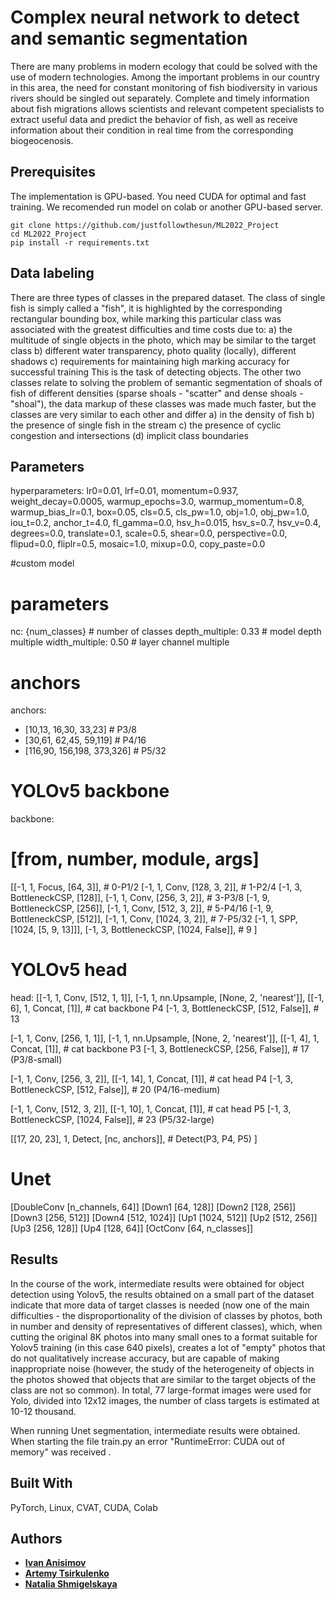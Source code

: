 # Complex neural network to detect and semantic segmentation
There are many problems in modern ecology that could be solved with the use of
modern technologies. Among the important problems in our country in this area,
the need for constant monitoring of fish biodiversity in various rivers should be
singled out separately. 
Complete and timely information about fish migrations
allows scientists and relevant competent specialists to extract useful data and
predict the behavior of fish, as well as receive information about their condition in
real time from the corresponding biogeocenosis.


## Prerequisites
The implementation is GPU-based. You need CUDA for optimal and fast training. We recomended run model on colab or another GPU-based server.
```
git clone https://github.com/justfollowthesun/ML2022_Project
cd ML2022_Project
pip install -r requirements.txt 
```
## Data labeling 
There are three types of classes in the prepared dataset.
The class of single fish is simply called a "fish", it is highlighted by the corresponding rectangular bounding box, while marking this particular class was associated with the greatest difficulties and time costs due to:
a) the multitude of single objects in the photo, which may be similar to the target class
b) different water transparency, photo quality (locally), different shadows
c) requirements for maintaining high marking accuracy for successful training
This is the task of detecting objects.
The other two classes relate to solving the problem of semantic segmentation of shoals of fish of different densities (sparse shoals - "scatter" and dense shoals - "shoal"), the data markup of these classes was made much faster, but the classes are very similar to each other and differ
a) in the density of fish
b) the presence of single fish in the stream
c) the presence of cyclic congestion and intersections
(d) implicit class boundaries

## Parameters
hyperparameters: lr0=0.01, lrf=0.01, momentum=0.937, weight_decay=0.0005, warmup_epochs=3.0, warmup_momentum=0.8, warmup_bias_lr=0.1, box=0.05, cls=0.5, cls_pw=1.0, obj=1.0, obj_pw=1.0, iou_t=0.2, anchor_t=4.0, fl_gamma=0.0, hsv_h=0.015, hsv_s=0.7, hsv_v=0.4, degrees=0.0, translate=0.1, scale=0.5, shear=0.0, perspective=0.0, flipud=0.0, fliplr=0.5, mosaic=1.0, mixup=0.0, copy_paste=0.0

#custom model
# parameters
nc: {num_classes}  # number of classes
depth_multiple: 0.33  # model depth multiple
width_multiple: 0.50  # layer channel multiple

# anchors
anchors:
  - [10,13, 16,30, 33,23]  # P3/8
  - [30,61, 62,45, 59,119]  # P4/16
  - [116,90, 156,198, 373,326]  # P5/32

# YOLOv5 backbone
backbone:
  # [from, number, module, args]
  [[-1, 1, Focus, [64, 3]],  # 0-P1/2
   [-1, 1, Conv, [128, 3, 2]],  # 1-P2/4
   [-1, 3, BottleneckCSP, [128]],
   [-1, 1, Conv, [256, 3, 2]],  # 3-P3/8
   [-1, 9, BottleneckCSP, [256]],
   [-1, 1, Conv, [512, 3, 2]],  # 5-P4/16
   [-1, 9, BottleneckCSP, [512]],
   [-1, 1, Conv, [1024, 3, 2]],  # 7-P5/32
   [-1, 1, SPP, [1024, [5, 9, 13]]],
   [-1, 3, BottleneckCSP, [1024, False]],  # 9
  ]

# YOLOv5 head
head:
  [[-1, 1, Conv, [512, 1, 1]],
   [-1, 1, nn.Upsample, [None, 2, 'nearest']],
   [[-1, 6], 1, Concat, [1]],  # cat backbone P4
   [-1, 3, BottleneckCSP, [512, False]],  # 13

   [-1, 1, Conv, [256, 1, 1]],
   [-1, 1, nn.Upsample, [None, 2, 'nearest']],
   [[-1, 4], 1, Concat, [1]],  # cat backbone P3
   [-1, 3, BottleneckCSP, [256, False]],  # 17 (P3/8-small)

   [-1, 1, Conv, [256, 3, 2]],
   [[-1, 14], 1, Concat, [1]],  # cat head P4
   [-1, 3, BottleneckCSP, [512, False]],  # 20 (P4/16-medium)

   [-1, 1, Conv, [512, 3, 2]],
   [[-1, 10], 1, Concat, [1]],  # cat head P5
   [-1, 3, BottleneckCSP, [1024, False]],  # 23 (P5/32-large)

   [[17, 20, 23], 1, Detect, [nc, anchors]],  # Detect(P3, P4, P5)
  ]
# Unet 
[DoubleConv [n_channels, 64]]
[Down1 [64, 128]]
[Down2 [128, 256]]
[Down3 [256, 512]]
[Down4 [512, 1024]]
[Up1 [1024, 512]]
[Up2 [512, 256]]
[Up3 [256, 128]]
[Up4 [128, 64]]
[OctConv [64, n_classes]]

## Results
In the course of the work, intermediate results were obtained for object detection using Yolov5, the results obtained on a small part of the dataset indicate that more data of target classes is needed (now one of the main difficulties - the disproportionality of the division of classes by photos, both in number and density of representatives of different classes), which, when cutting the original 8K photos into many small ones to a format suitable for Yolov5 training (in this case 640 pixels), creates a lot of "empty" photos that do not qualitatively increase accuracy, but are capable of making inappropriate noise (however, the study of the heterogeneity of objects in the photos showed that objects that are similar to the target objects of the class are not so common).
In total, 77 large-format images were used for Yolo, divided into 12x12 images, the number of class targets is estimated at 10-12 thousand.

When running Unet segmentation, intermediate results were obtained. When starting the file train.py an error "RuntimeError: CUDA out of memory" was received .

## Built With
PyTorch, Linux, CVAT, CUDA, Colab

 
## Authors
- [**Ivan Anisimov**](https://github.com/justfollowthesun)
- [**Artemy Tsirkulenko**](https://github.com/Prometei6969)
- [**Natalia Shmigelskaya**](https://github.com/NataliaShmigelskaya)
